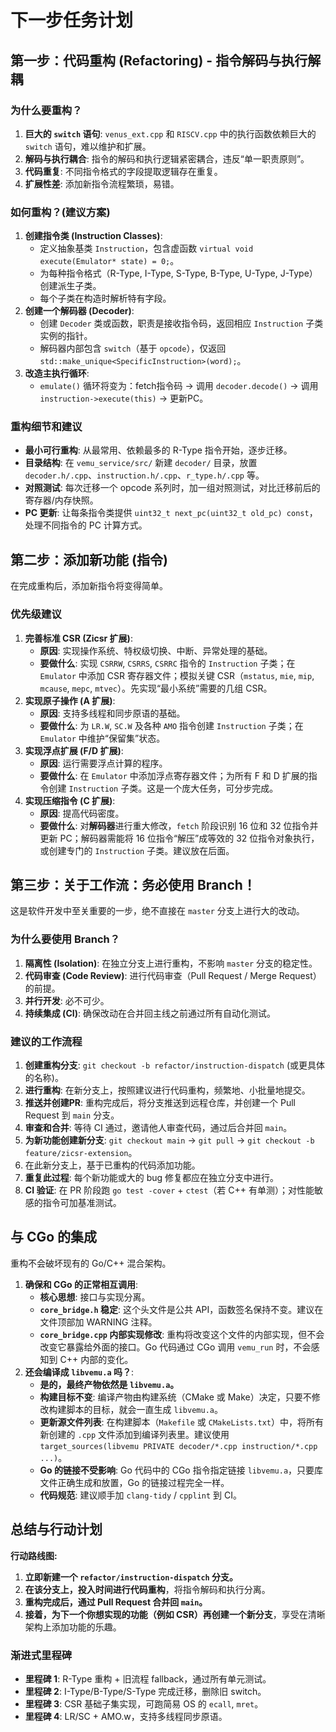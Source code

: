 # 下一步任务计划

## 第一步：代码重构 (Refactoring) - 指令解码与执行解耦

### 为什么要重构？
1.  **巨大的 `switch` 语句**: `venus_ext.cpp` 和 `RISCV.cpp` 中的执行函数依赖巨大的 `switch` 语句，难以维护和扩展。
2.  **解码与执行耦合**: 指令的解码和执行逻辑紧密耦合，违反“单一职责原则”。
3.  **代码重复**: 不同指令格式的字段提取逻辑存在重复。
4.  **扩展性差**: 添加新指令流程繁琐，易错。

### 如何重构？(建议方案)
1.  **创建指令类 (Instruction Classes)**:
    *   定义抽象基类 `Instruction`，包含虚函数 `virtual void execute(Emulator* state) = 0;`。
    *   为每种指令格式（R-Type, I-Type, S-Type, B-Type, U-Type, J-Type）创建派生子类。
    *   每个子类在构造时解析特有字段。
2.  **创建一个解码器 (Decoder)**:
    *   创建 `Decoder` 类或函数，职责是接收指令码，返回相应 `Instruction` 子类实例的指针。
    *   解码器内部包含 `switch`（基于 `opcode`），仅返回 `std::make_unique<SpecificInstruction>(word);`。
3.  **改造主执行循环**:
    *   `emulate()` 循环将变为：fetch指令码 → 调用 `decoder.decode()` → 调用 `instruction->execute(this)` → 更新PC。

### 重构细节和建议
*   **最小可行重构**: 从最常用、依赖最多的 R-Type 指令开始，逐步迁移。
*   **目录结构**: 在 `vemu_service/src/` 新建 `decoder/` 目录，放置 `decoder.h/.cpp`、`instruction.h/.cpp`、`r_type.h/.cpp` 等。
*   **对照测试**: 每次迁移一个 opcode 系列时，加一组对照测试，对比迁移前后的寄存器/内存快照。
*   **PC 更新**: 让每条指令类提供 `uint32_t next_pc(uint32_t old_pc) const`，处理不同指令的 PC 计算方式。

## 第二步：添加新功能 (指令)

在完成重构后，添加新指令将变得简单。

### 优先级建议
1.  **完善标准 CSR (Zicsr 扩展)**:
    *   **原因**: 实现操作系统、特权级切换、中断、异常处理的基础。
    *   **要做什么**: 实现 `CSRRW`, `CSRRS`, `CSRRC` 指令的 `Instruction` 子类；在 `Emulator` 中添加 CSR 寄存器文件；模拟关键 CSR（`mstatus`, `mie`, `mip`, `mcause`, `mepc`, `mtvec`）。先实现“最小系统”需要的几组 CSR。
2.  **实现原子操作 (A 扩展)**:
    *   **原因**: 支持多线程和同步原语的基础。
    *   **要做什么**: 为 `LR.W`, `SC.W` 及各种 `AMO` 指令创建 `Instruction` 子类；在 `Emulator` 中维护“保留集”状态。
3.  **实现浮点扩展 (F/D 扩展)**:
    *   **原因**: 运行需要浮点计算的程序。
    *   **要做什么**: 在 `Emulator` 中添加浮点寄存器文件；为所有 F 和 D 扩展的指令创建 `Instruction` 子类。这是一个庞大任务，可分步完成。
4.  **实现压缩指令 (C 扩展)**:
    *   **原因**: 提高代码密度。
    *   **要做什么**: 对**解码器**进行重大修改，`fetch` 阶段识别 16 位和 32 位指令并更新 PC；解码器需能将 16 位指令“解压”成等效的 32 位指令对象执行，或创建专门的 `Instruction` 子类。建议放在后面。

## 第三步：关于工作流：务必使用 Branch！

这是软件开发中至关重要的一步，绝不直接在 `master` 分支上进行大的改动。

### 为什么要使用 Branch？
1.  **隔离性 (Isolation)**: 在独立分支上进行重构，不影响 `master` 分支的稳定性。
2.  **代码审查 (Code Review)**: 进行代码审查（Pull Request / Merge Request）的前提。
3.  **并行开发**: 必不可少。
4.  **持续集成 (CI)**: 确保改动在合并回主线之前通过所有自动化测试。

### 建议的工作流程
1.  **创建重构分支**: `git checkout -b refactor/instruction-dispatch` (或更具体的名称)。
2.  **进行重构**: 在新分支上，按照建议进行代码重构，频繁地、小批量地提交。
3.  **推送并创建PR**: 重构完成后，将分支推送到远程仓库，并创建一个 Pull Request 到 `main` 分支。
4.  **审查和合并**: 等待 CI 通过，邀请他人审查代码，通过后合并回 `main`。
5.  **为新功能创建新分支**: `git checkout main` → `git pull` → `git checkout -b feature/zicsr-extension`。
6.  在此新分支上，基于已重构的代码添加功能。
7.  **重复此过程**: 每个新功能或大的 bug 修复都应在独立分支中进行。
8.  **CI 验证**: 在 PR 阶段跑 `go test -cover` + `ctest`（若 C++ 有单测）；对性能敏感的指令可加基准测试。

## 与 CGo 的集成

重构不会破坏现有的 Go/C++ 混合架构。

1.  **确保和 CGo 的正常相互调用**:
    *   **核心思想**: 接口与实现分离。
    *   **`core_bridge.h` 稳定**: 这个头文件是公共 API，函数签名保持不变。建议在文件顶部加 WARNING 注释。
    *   **`core_bridge.cpp` 内部实现修改**: 重构将改变这个文件的内部实现，但不会改变它暴露给外面的接口。Go 代码通过 CGo 调用 `vemu_run` 时，不会感知到 C++ 内部的变化。
2.  **还会编译成 `libvemu.a` 吗？**:
    *   **是的，最终产物依然是 `libvemu.a`。**
    *   **构建目标不变**: 编译产物由构建系统（CMake 或 Make）决定，只要不修改构建脚本的目标，就会一直生成 `libvemu.a`。
    *   **更新源文件列表**: 在构建脚本（`Makefile` 或 `CMakeLists.txt`）中，将所有新创建的 `.cpp` 文件添加到编译列表里。建议使用 `target_sources(libvemu PRIVATE decoder/*.cpp instruction/*.cpp ...)`。
    *   **Go 的链接不受影响**: Go 代码中的 CGo 指令指定链接 `libvemu.a`，只要库文件正确生成和放置，Go 的链接过程完全一样。
    *   **代码规范**: 建议顺手加 `clang-tidy` / `cpplint` 到 CI。

## 总结与行动计划

**行动路线图:**
1.  **立即新建一个 `refactor/instruction-dispatch` 分支。**
2.  **在该分支上，投入时间进行代码重构**，将指令解码和执行分离。
3.  **重构完成后，通过 Pull Request 合并回 `main`。**
4.  **接着，为下一个你想实现的功能（例如 CSR）再创建一个新分支**，享受在清晰架构上添加功能的乐趣。

### 渐进式里程碑
*   **里程碑 1**: R-Type 重构 + 旧流程 fallback，通过所有单元测试。
*   **里程碑 2**: I-Type/B-Type/S-Type 完成迁移，删除旧 switch。
*   **里程碑 3**: CSR 基础子集实现，可跑简易 OS 的 `ecall`, `mret`。
*   **里程碑 4**: LR/SC + AMO.w，支持多线程同步原语。 